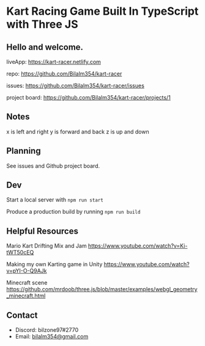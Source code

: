 # Kart Racing Game Built In TypeScript with Three JS

## Hello and welcome.

liveApp: https://kart-racer.netlify.com

repo: https://github.com/Bilalm354/kart-racer

issues: https://github.com/Bilalm354/kart-racer/issues

project board: https://github.com/Bilalm354/kart-racer/projects/1

## Notes

x is left and right
y is forward and back
z is up and down

## Planning

See issues and Github project board.

## Dev

Start a local server with
`npm run start`

Produce a production build by running
`npm run build`

## Helpful Resources

Mario Kart Drifting Mix and Jam
https://www.youtube.com/watch?v=Ki-tWT50cEQ

Making my own Karting game in Unity
https://www.youtube.com/watch?v=pYI-O-Q9AJk

Minecraft scene
https://github.com/mrdoob/three.js/blob/master/examples/webgl_geometry_minecraft.html

## Contact

-   Discord: bilzone97#2770
-   Email: bilalm354@gmail.com
